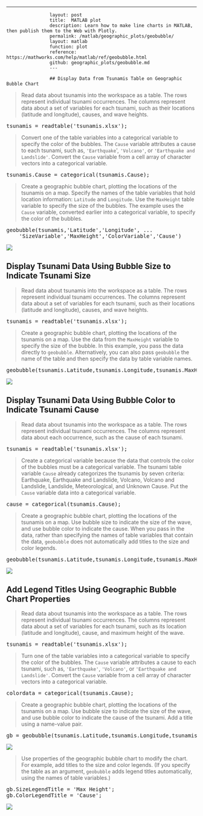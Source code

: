 ---
                    layout: post
                    title:  MATLAB plot
                    description: Learn how to make line charts in MATLAB, then publish them to the Web with Plotly.
                    permalink: /matlab/geographic_plots/geobubble/
                    layout: matlab
                    function: plot
                    reference: https://mathworks.com/help/matlab/ref/geobubble.html
                    github: geographic_plots/geobubble.md
                    ---

                    ## Display Data from Tsunamis Table on Geographic Bubble Chart 









> Read data about tsunamis into the workspace as a table. The rows represent individual tsunami occurrences. The columns represent data about a set of variables for each tsunami, such as their locations (latitude and longitude), causes, and wave heights. 

<pre class="mcode">tsunamis = readtable('tsunamis.xlsx');</pre>

> Convert one of the table variables into a categorical variable to specify the color of the bubbles. The `Cause` variable attributes a cause to each tsunami, such as, `'Earthquake`', `'Volcano'`, or `'Earthquake and Landslide'`. Convert the `Cause` variable from a cell array of character vectors into a categorical variable.

<pre class="mcode">tsunamis.Cause = categorical(tsunamis.Cause);</pre>

> Create a geographic bubble chart, plotting the locations of the tsunamis on a map. Specify the names of the table variables that hold location information: `Latitude` and `Longitude`. Use the `MaxHeight` table variable to specify the size of the bubbles. The example uses the `Cause` variable, converted earlier into a categorical variable, to specify the color of the bubbles.

<pre class="mcode">geobubble(tsunamis,'Latitude','Longitude', ...
    'SizeVariable','MaxHeight','ColorVariable','Cause')</pre>

![](https://mathworks.com/help/examples/graphics/win64/DisplayTsunamiDataFromTableExample_01.png)

## Display Tsunami Data Using Bubble Size to Indicate Tsunami Size 









> Read data about tsunamis into the workspace as a table. The rows represent individual tsunami occurrences. The columns represent data about a set of variables for each tsunami, such as their locations (latitude and longitude), causes, and wave heights. 

<pre class="mcode">tsunamis = readtable('tsunamis.xlsx');</pre>

> Create a geographic bubble chart, plotting the locations of the tsunamis on a map. Use the data from the `MaxHeight` variable to specify the size of the bubble. In this example, you pass the data directly to `geobubble`. Alternatively, you can also pass `geobubble` the name of the table and then specify the data by table variable names.

<pre class="mcode">geobubble(tsunamis.Latitude,tsunamis.Longitude,tsunamis.MaxHeight)</pre>

![](https://mathworks.com/help/examples/graphics/win64/DisplayTsunamiDataUsingBubbleSizeExample_01.png)

## Display Tsunami Data Using Bubble Color to Indicate Tsunami Cause 









> Read data about tsunamis into the workspace as a table. The rows represent individual tsunami occurrences. The columns represent data about each occurrence, such as the cause of each tsunami. 

<pre class="mcode">tsunamis = readtable('tsunamis.xlsx');</pre>

> Create a categorical variable because the data that controls the color of the bubbles must be a categorical variable. The tsunami table variable `Cause` already categorizes the tsunamis by seven criteria: Earthquake, Earthquake and Landslide, Volcano, Volcano and Landslide, Landslide, Meteorological, and Unknown Cause. Put the `Cause` variable data into a categorical variable.

<pre class="mcode">cause = categorical(tsunamis.Cause);</pre>

> Create a geographic bubble chart, plotting the locations of the tsunamis on a map. Use bubble size to indicate the size of the wave, and use bubble color to indicate the cause. When you pass in the data, rather than specifying the names of table variables that contain the data, `geobubble` does not automatically add titles to the size and color legends. 

<pre class="mcode">geobubble(tsunamis.Latitude,tsunamis.Longitude,tsunamis.MaxHeight,cause)</pre>

![](https://mathworks.com/help/examples/graphics/win64/DisplayTsunamiDataUsingBubbleColorExample_01.png)

## Add Legend Titles Using Geographic Bubble Chart Properties 









> Read data about tsunamis into the workspace as a table. The rows represent individual tsunami occurrences. The columns represent data about a set of variables for each tsunami, such as its location (latitude and longitude), cause, and maximum height of the wave.

<pre class="mcode">tsunamis = readtable('tsunamis.xlsx');</pre>

> Turn one of the table variables into a categorical variable to specify the color of the bubbles. The `Cause` variable attributes a cause to each tsunami, such as, `'Earthquake'`, `'Volcano'`, or `'Earthquake and Landslide'`. Convert the `Cause` variable from a cell array of character vectors into a categorical variable.

<pre class="mcode">colordata = categorical(tsunamis.Cause);</pre>

> Create a geographic bubble chart, plotting the locations of the tsunamis on a map. Use bubble size to indicate the size of the wave, and use bubble color to indicate the cause of the tsunami. Add a title using a name-value pair.

<pre class="mcode">gb = geobubble(tsunamis.Latitude,tsunamis.Longitude,tsunamis.MaxHeight,colordata,'Title','Tsunamis');</pre>

![](https://mathworks.com/help/examples/graphics/win64/DisplayTsunamiDataSettingDisplayPropertiesExample_01.png)

> Use properties of the geographic bubble chart to modify the chart. For example, add titles to the size and color legends. (If you specify the table as an argument, `geobubble` adds legend titles automatically, using the names of table variables.)

<pre class="mcode">gb.SizeLegendTitle = 'Max Height';
gb.ColorLegendTitle = 'Cause';</pre>

![](https://mathworks.com/help/examples/graphics/win64/DisplayTsunamiDataSettingDisplayPropertiesExample_02.png)

